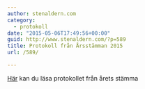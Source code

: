 ```yaml
---
author: stenaldern.com
category:
  - protokoll
date: "2015-05-06T17:49:56+00:00"
guid: http://www.stenaldern.com/?p=589
title: Protokoll från Årsstämman 2015
url: /589/

---
```

[Här](/wp-content/uploads/2015/05/protokoll_-stamma20150422.pdf) kan du läsa protokollet från årets stämma

